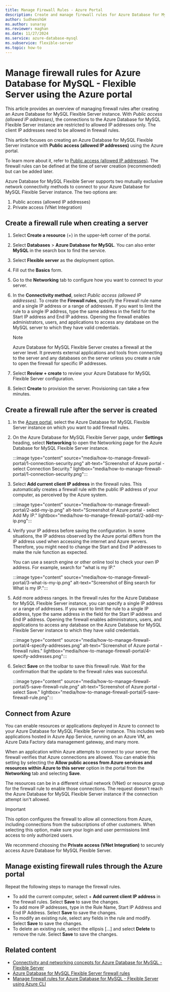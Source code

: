 ```yaml
---
title: Manage Firewall Rules - Azure Portal
description: Create and manage firewall rules for Azure Database for MySQL - Flexible Server using the Azure portal.
author: SudheeshGH
ms.author: sunaray
ms.reviewer: maghan
ms.date: 11/27/2024
ms.service: azure-database-mysql
ms.subservice: flexible-server
ms.topic: how-to
---
```


# Manage firewall rules for Azure Database for MySQL - Flexible Server using the Azure portal

This article provides an overview of managing firewall rules after creating an Azure Database for MySQL Flexible Server instance. With *Public access (allowed IP addresses)*, the connections to the Azure Database for MySQL Flexible Server instance are restricted to allowed IP addresses only. The client IP addresses need to be allowed in firewall rules.

This article focuses on creating an Azure Database for MySQL Flexible Server instance with **Public access (allowed IP addresses)** using the Azure portal.

To learn more about it, refer to [Public access (allowed IP addresses)](./concepts-networking-public.md#public-access-allowed-ip-addresses). The firewall rules can be defined at the time of server creation (recommended) but can be added later.

Azure Database for MySQL Flexible Server supports two mutually exclusive network connectivity methods to connect to your Azure Database for MySQL Flexible Server instance. The two options are:

1. Public access (allowed IP addresses)
1. Private access (VNet Integration)

## Create a firewall rule when creating a server

1. Select **Create a resource** (+) in the upper-left corner of the portal.
1. Select **Databases** > **Azure Database for MySQL**. You can also enter **MySQL** in the search box to find the service.
1. Select **Flexible server** as the deployment option.
1. Fill out the **Basics** form.
1. Go to the **Networking** tab to configure how you want to connect to your server.
1. In the **Connectivity method**, select *Public access (allowed IP addresses)*. To create the **Firewall rules**, specify the Firewall rule name and a single IP address or a range of addresses. If you want to limit the rule to a single IP address, type the same address in the field for the Start IP address and End IP address. Opening the firewall enables administrators, users, and applications to access any database on the MySQL server to which they have valid credentials.

   > [!NOTE]  
   > Azure Database for MySQL Flexible Server creates a firewall at the server level. It prevents external applications and tools from connecting to the server and any databases on the server unless you create a rule to open the firewall for specific IP addresses.

1. Select **Review + create** to review your Azure Database for MySQL Flexible Server configuration.
1. Select **Create** to provision the server. Provisioning can take a few minutes.

## Create a firewall rule after the server is created

1. In the [Azure portal](https://portal.azure.com/), select the Azure Database for MySQL Flexible Server instance on which you want to add firewall rules.

1. On the Azure Database for MySQL Flexible Server page, under **Settings** heading, select **Networking** to open the Networking page for the Azure Database for MySQL Flexible Server instance.

   :::image type="content" source="media/how-to-manage-firewall-portal/1-connection-security.png" alt-text="Screenshot of Azure portal - select Connection Security." lightbox="media/how-to-manage-firewall-portal/1-connection-security.png":::

1. Select **Add current client IP address** in the firewall rules. This automatically creates a firewall rule with the public IP address of your computer, as perceived by the Azure system.

   :::image type="content" source="media/how-to-manage-firewall-portal/2-add-my-ip.png" alt-text="Screenshot of Azure portal - select Add My IP." lightbox="media/how-to-manage-firewall-portal/2-add-my-ip.png":::

1. Verify your IP address before saving the configuration. In some situations, the IP address observed by the Azure portal differs from the IP address used when accessing the internet and Azure servers. Therefore, you might need to change the Start and End IP addresses to make the rule function as expected.

   You can use a search engine or other online tool to check your own IP address. For example, search for "what is my IP."

   :::image type="content" source="media/how-to-manage-firewall-portal/3-what-is-my-ip.png" alt-text="Screenshot of Bing search for What is my IP.":::

1. Add more address ranges. In the firewall rules for the Azure Database for MySQL Flexible Server instance, you can specify a single IP address or a range of addresses. If you want to limit the rule to a single IP address, type the same address in the field for the Start IP address and End IP address. Opening the firewall enables administrators, users, and applications to access any database on the Azure Database for MySQL Flexible Server instance to which they have valid credentials.

   :::image type="content" source="media/how-to-manage-firewall-portal/4-specify-addresses.png" alt-text="Screenshot of Azure portal - firewall rules." lightbox="media/how-to-manage-firewall-portal/4-specify-addresses.png":::

1. Select **Save** on the toolbar to save this firewall rule. Wait for the confirmation that the update to the firewall rules was successful.

   :::image type="content" source="media/how-to-manage-firewall-portal/5-save-firewall-rule.png" alt-text="Screenshot of Azure portal - select Save." lightbox="media/how-to-manage-firewall-portal/5-save-firewall-rule.png":::

## Connect from Azure

You can enable resources or applications deployed in Azure to connect to your Azure Database for MySQL Flexible Server instance. This includes web applications hosted in Azure App Service, running on an Azure VM, an Azure Data Factory data management gateway, and many more.

When an application within Azure attempts to connect to your server, the firewall verifies that Azure connections are allowed. You can enable this setting by selecting the **Allow public access from Azure services and resources within Azure to this server** option in the portal from the **Networking** tab and selecting **Save**.

The resources can be in a different virtual network (VNet) or resource group for the firewall rule to enable those connections. The request doesn't reach the Azure Database for MySQL Flexible Server instance if the connection attempt isn't allowed.

> [!IMPORTANT]  
> This option configures the firewall to allow all connections from Azure, including connections from the subscriptions of other customers. When selecting this option, make sure your login and user permissions limit access to only authorized users.
>  
> We recommend choosing the **Private access (VNet Integration)** to securely access Azure Database for MySQL Flexible Server.

## Manage existing firewall rules through the Azure portal

Repeat the following steps to manage the firewall rules.

- To add the current computer, select + **Add current client IP address** in the firewall rules. Select **Save** to save the changes.
- To add more IP addresses, type in the Rule Name, Start IP Address and End IP Address. Select **Save** to save the changes.
- To modify an existing rule, select any fields in the rule and modify. Select **Save** to save the changes.
- To delete an existing rule, select the ellipsis [...] and select **Delete** to remove the rule. Select **Save** to save the changes.

## Related content

- [Connectivity and networking concepts for Azure Database for MySQL - Flexible Server](concepts-networking.md)
- [Azure Database for MySQL Flexible Server firewall rules](./concepts-networking-public.md#public-access-allowed-ip-addresses)
- [Manage firewall rules for Azure Database for MySQL - Flexible Server using Azure CLI](how-to-manage-firewall-cli.md)
